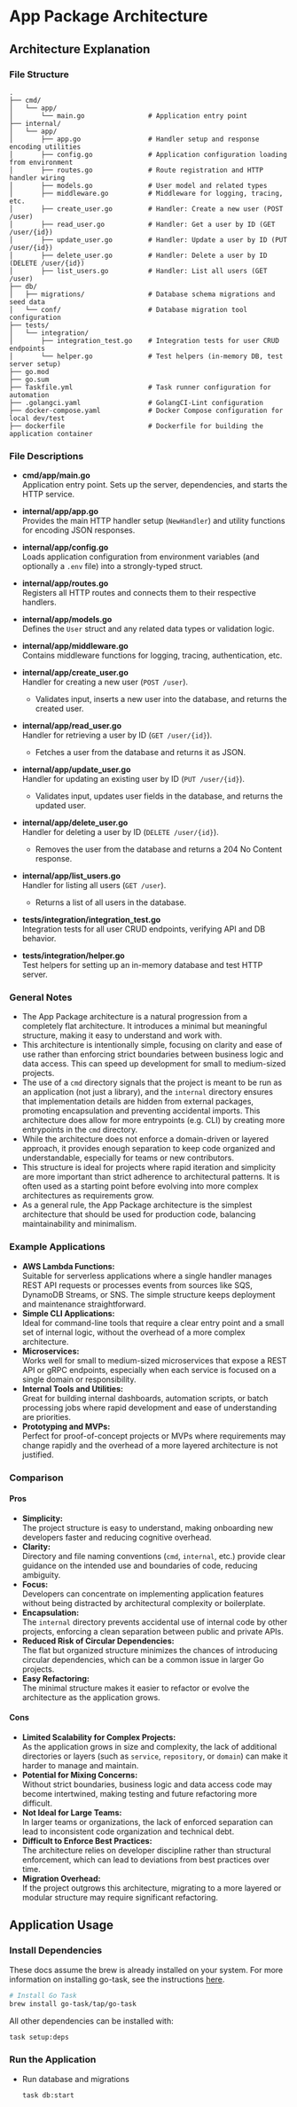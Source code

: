 # App Package Architecture

## Architecture Explanation

### File Structure

```text
.
├── cmd/
│   └── app/
│       └── main.go                # Application entry point
├── internal/
│   └── app/
│       ├── app.go                 # Handler setup and response encoding utilities
│       ├── config.go              # Application configuration loading from environment
│       ├── routes.go              # Route registration and HTTP handler wiring
│       ├── models.go              # User model and related types
│       ├── middleware.go          # Middleware for logging, tracing, etc.
│       ├── create_user.go         # Handler: Create a new user (POST /user)
│       ├── read_user.go           # Handler: Get a user by ID (GET /user/{id})
│       ├── update_user.go         # Handler: Update a user by ID (PUT /user/{id})
│       ├── delete_user.go         # Handler: Delete a user by ID (DELETE /user/{id})
│       ├── list_users.go          # Handler: List all users (GET /user)
├── db/
│   ├── migrations/                # Database schema migrations and seed data
│   └── conf/                      # Database migration tool configuration
├── tests/
│   └── integration/
│       ├── integration_test.go    # Integration tests for user CRUD endpoints
│       └── helper.go              # Test helpers (in-memory DB, test server setup)
├── go.mod
├── go.sum
├── Taskfile.yml                   # Task runner configuration for automation
├── .golangci.yaml                 # GolangCI-Lint configuration
├── docker-compose.yaml            # Docker Compose configuration for local dev/test
├── dockerfile                     # Dockerfile for building the application container
```

### File Descriptions

- **cmd/app/main.go**  
  Application entry point. Sets up the server, dependencies, and starts the HTTP service.

- **internal/app/app.go**  
  Provides the main HTTP handler setup (`NewHandler`) and utility functions for encoding JSON responses.

- **internal/app/config.go**  
  Loads application configuration from environment variables (and optionally a `.env` file) into a strongly-typed struct.

- **internal/app/routes.go**  
  Registers all HTTP routes and connects them to their respective handlers.

- **internal/app/models.go**  
  Defines the `User` struct and any related data types or validation logic.

- **internal/app/middleware.go**  
  Contains middleware functions for logging, tracing, authentication, etc.

- **internal/app/create_user.go**  
  Handler for creating a new user (`POST /user`).  
  - Validates input, inserts a new user into the database, and returns the created user.

- **internal/app/read_user.go**  
  Handler for retrieving a user by ID (`GET /user/{id}`).  
  - Fetches a user from the database and returns it as JSON.

- **internal/app/update_user.go**  
  Handler for updating an existing user by ID (`PUT /user/{id}`).  
  - Validates input, updates user fields in the database, and returns the updated user.

- **internal/app/delete_user.go**  
  Handler for deleting a user by ID (`DELETE /user/{id}`).  
  - Removes the user from the database and returns a 204 No Content response.

- **internal/app/list_users.go**  
  Handler for listing all users (`GET /user`).  
  - Returns a list of all users in the database.

- **tests/integration/integration_test.go**  
  Integration tests for all user CRUD endpoints, verifying API and DB behavior.

- **tests/integration/helper.go**  
  Test helpers for setting up an in-memory database and test HTTP server.

### General Notes

- The App Package architecture is a natural progression from a completely flat architecture. It introduces a minimal but meaningful structure, making it easy to understand and work with.
- This architecture is intentionally simple, focusing on clarity and ease of use rather than enforcing strict boundaries between business logic and data access. This can speed up development for small to medium-sized projects.
- The use of a `cmd` directory signals that the project is meant to be run as an application (not just a library), and the `internal` directory ensures that implementation details are hidden from external packages, promoting encapsulation and preventing accidental imports. This architecture does allow for more entrypoints (e.g. CLI) by creating more entrypoints in the `cmd` directory.
- While the architecture does not enforce a domain-driven or layered approach, it provides enough separation to keep code organized and understandable, especially for teams or new contributors.
- This structure is ideal for projects where rapid iteration and simplicity are more important than strict adherence to architectural patterns. It is often used as a starting point before evolving into more complex architectures as requirements grow.
- As a general rule, the App Package architecture is the simplest architecture that should be used for production code, balancing maintainability and minimalism.

### Example Applications

- **AWS Lambda Functions:**  
  Suitable for serverless applications where a single handler manages REST API requests or processes events from sources like SQS, DynamoDB Streams, or SNS. The simple structure keeps deployment and maintenance straightforward.
- **Simple CLI Applications:**  
  Ideal for command-line tools that require a clear entry point and a small set of internal logic, without the overhead of a more complex architecture.
- **Microservices:**  
  Works well for small to medium-sized microservices that expose a REST API or gRPC endpoints, especially when each service is focused on a single domain or responsibility.
- **Internal Tools and Utilities:**  
  Great for building internal dashboards, automation scripts, or batch processing jobs where rapid development and ease of understanding are priorities.
- **Prototyping and MVPs:**  
  Perfect for proof-of-concept projects or MVPs where requirements may change rapidly and the overhead of a more layered architecture is not justified.

### Comparison

#### Pros

- **Simplicity:**  
  The project structure is easy to understand, making onboarding new developers faster and reducing cognitive overhead.
- **Clarity:**  
  Directory and file naming conventions (`cmd`, `internal`, etc.) provide clear guidance on the intended use and boundaries of code, reducing ambiguity.
- **Focus:**  
  Developers can concentrate on implementing application features without being distracted by architectural complexity or boilerplate.
- **Encapsulation:**  
  The `internal` directory prevents accidental use of internal code by other projects, enforcing a clean separation between public and private APIs.
- **Reduced Risk of Circular Dependencies:**  
  The flat but organized structure minimizes the chances of introducing circular dependencies, which can be a common issue in larger Go projects.
- **Easy Refactoring:**  
  The minimal structure makes it easier to refactor or evolve the architecture as the application grows.

#### Cons

- **Limited Scalability for Complex Projects:**  
  As the application grows in size and complexity, the lack of additional directories or layers (such as `service`, `repository`, or `domain`) can make it harder to manage and maintain.
- **Potential for Mixing Concerns:**  
  Without strict boundaries, business logic and data access code may become intertwined, making testing and future refactoring more difficult.
- **Not Ideal for Large Teams:**  
  In larger teams or organizations, the lack of enforced separation can lead to inconsistent code organization and technical debt.
- **Difficult to Enforce Best Practices:**  
  The architecture relies on developer discipline rather than structural enforcement, which can lead to deviations from best practices over time.
- **Migration Overhead:**  
  If the project outgrows this architecture, migrating to a more layered or modular structure may require significant refactoring.

## Application Usage

### Install Dependencies

These docs assume the brew is already installed on your system. For more information on installing go-task, see the instructions [here](https://taskfile.dev/installation/).

```bash
# Install Go Task
brew install go-task/tap/go-task
```

All other dependencies can be installed with:

```bash
task setup:deps
```

### Run the Application

- Run database and migrations

    ```bash
    task db:start
    ```